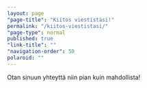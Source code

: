```yaml
---
layout: page
"page-title": "Kiitos viestistäsi!"
permalink: "/kiitos-viestistasi/"
"page-type": normal
published: true
"link-title": ""
"navigation-order": 50
polaroid: ""
---
```



Otan sinuun yhteyttä niin pian kuin mahdollista!

